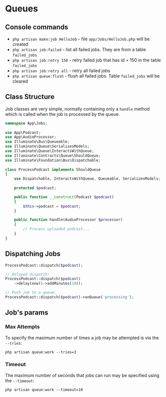 # Queues

## Console commands

- `php artisan make:job HelloJob` - file `app/Jobs/HelloJob.php` will be created
- `php artisan job:failed` - list all failed jobs. They are from a table `failed_jobs`
- `php artisan job:retry 150` - retry failed job that has id = 150 in the table `failed_jobs`
- `php artisan job:retry all` - retry all failed jobs
- `php artisan queue:flush` - flush all failed jobs. Table `failed_jobs` will be cleared

## Class Structure

Job classes are very simple, normally containing only a `handle` method which is called when the job is processed by the queue. 

```php
namespace App\Jobs;
 
use App\Podcast;
use App\AudioProcessor;
use Illuminate\Bus\Queueable;
use Illuminate\Queue\SerializesModels;
use Illuminate\Queue\InteractsWithQueue;
use Illuminate\Contracts\Queue\ShouldQueue;
use Illuminate\Foundation\Bus\Dispatchable;
 
class ProcessPodcast implements ShouldQueue
{
    use Dispatchable, InteractsWithQueue, Queueable, SerializesModels;
 
    protected $podcast;

    public function __construct(Podcast $podcast)
    {
        $this->podcast = $podcast;
    }

    public function handle(AudioProcessor $processor)
    {
        // Process uploaded podcast...
    }
}
```

## Dispatching Jobs

```php
ProcessPodcast::dispatch($podcast);
```
```php
// Delayed dispatch:
ProcessPodcast::dispatch($podcast)
    ->delay(now()->addMinutes(10));
```
```php
// Push job to a queue:
ProcessPodcast::dispatch($podcast)->onQueue('processing');
```

## Job's params

### Max Attempts

To specify the maximum number of times a job may be attempted is via the `--tries`:

```
php artisan queue:work --tries=3
```

### Timeout

The maximum number of seconds that jobs can run may be specified using the `--timeout`:

```
php artisan queue:work --timeout=10
```

